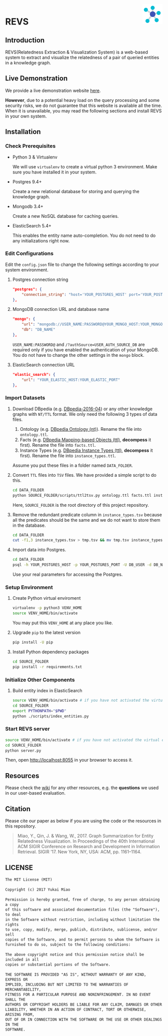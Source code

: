 <img align="right" src="static/assets/image/logo-64.png"/>

# REVS

## Introduction

REVS(Relatedness Extraction & Visualization System) is a web-based system to extract and visualize the relatedness of a pair of queried entities in a knowledge graph.

## Live Demonstration

We provide a live demonstration website [here](https://kg.cse.unsw.edu.au/apps/revs/). 

**However**, due to a potential heavy load on the query processing and some security risks, we do not guarantee that this website is available all the time. When it is unavailable, you may read the following sections and install REVS in your own system. 

## Installation

### Check Prerequisites

- Python 3 & Virtualenv

  We will use `virtualenv` to create a virtual python 3 environment. Make sure you have installed it in your system. 

- Postgres 9.4+
  
  Create a new relational database for storing and querying the knowledge graph. 
   
- Mongodb 3.4+

  Create a new NoSQL database for caching queries.

- ElasticSearch 5.4+

  This enables the entity name auto-completion. You do not need to do any initializations right now.  

### Edit Configurations

Edit the `config.json` file to change the following settings according to your system environment.

1. Postgres connection string

      ```json
      "postgres": {
          "connection_string": "host='YOUR_POSTGRES_HOST' port='YOUR_POSTGRES_PORT' dbname='DB_NAME' user='DB_USER' password='DB_PASS'"
      },
      ```
  
2. MongoDB connection URL and database name
    
      ```json
      "mongo": {
          "url": "mongodb://USER_NAME:PASSWORD@YOUR_MONGO_HOST:YOUR_MONGO_PORT/?authSource=USER_AUTH_SOURCE_DB",
          "db": "DB_NAME"
      },
      ```
      
      `USER_NAME:PASSWORD@` and `/?authSource=USER_AUTH_SOURCE_DB` are required only if you have enabled the authentication of your MongoDB. You do not have to change the other settings in the `mongo` block.
  
3. ElasticSearch connection URL

      ```json
      "elastic_search": {
          "url": "YOUR_ELASTIC_HOST:YOUR_ELASTIC_PORT"
      },
      ```

### Import Datasets

1. Download DBpedia (e.g. [DBpedia-2016-04](http://wiki.dbpedia.org/downloads-2016-04)) or any other knowledge graphs with `NT/TTL` format. We only need the following 3 types of data files.
 
   1. Ontology (e.g. [DBpedia Ontology (nt)](http://downloads.dbpedia.org/2016-04/dbpedia_2016-04.nt)). Rename the file into `ontology.ttl`.
   2. Facts (e.g. [DBpedia Mapping-based Objects (ttl)](http://downloads.dbpedia.org/2016-04/core-i18n/en/mappingbased_objects_en.ttl.bz2), **decompess** it first). Rename the file into `facts.ttl`.
   3. Instance Types (e.g. [DBpedia Instance Types (ttl)](http://downloads.dbpedia.org/2016-04/core-i18n/en/instance_types_en.ttl.bz2), **decompess** it first). Rename the file into `instance_types.ttl`.
   
   Assume you put these files in a folder named `DATA_FOLDER`.
   
2. Convert `TTL` files into `TSV` files. We have provided a simple script to do this.

   ```bash
   cd DATA_FOLDER
   python SOURCE_FOLDER/scripts/ttl2tsv.py ontology.ttl facts.ttl instance_types.ttl
   ```
   
   Here, `SOURCE_FOLDER` is the root directory of this project repository.
   
3. Remove the redundant predicate column in `instance_types.tsv` because all the predicates should be the same and we do not want to store them in the database.

   ```bash
   cd DATA_FOLDER
   cut -f1,3 instance_types.tsv > tmp.tsv && mv tmp.tsv instance_types.tsv
   ```

4. Import data into Postgres.

   ```bash
   cd DATA_FOLDER
   psql -h YOUR_POSTGRES_HOST -p YOUR_POSTGRES_PORT -U DB_USER -d DB_NAME -a -f SOURCE_FOLDER/scripts/import_db.sql
   ```
   
   Use your real parameters for accessing the Postgres.

### Setup Environment

1. Create Python virtual enviroment

    ```bash
    virtualenv -p python3 VENV_HOME
    source VENV_HOME/bin/activate
    ```
    
    You may put this `VENV_HOME` at any place you like.
    
2. Upgrade `pip` to the latest version
    
    ```bash
    pip install -U pip
    ```

3. Install Python dependency packages

    ```bash
    cd SOURCE_FOLDER
    pip install -r requirements.txt
    ```
    
### Initialize Other Components

1. Build entity index in ElasticSearch

   ```bash
   source VENV_HOME/bin/activate # if you have not activated the virtual environment
   cd SOURCE_FOLDER
   export PYTHONPATH="$PWD"
   python ./scripts/index_entities.py
   ```
    
### Start REVS server

   ```bash
   source VENV_HOME/bin/activate # if you have not activated the virtual environment
   cd SOURCE_FOLDER
   python server.py
   ```
   
   Then, open [http://localhost:8055](http://localhost:8055) in your browser to access it.
   
## Resources

  Please check the [wiki](https://github.com/DBWangGroupUNSW/revs/wiki) for any other resources, e.g. the **questions** we used in our user-based evaluation.
  
## Citation

Please cite our paper as below if you are using the code or the resources in this repository.

> Miao, Y., Qin, J. & Wang, W., 2017. Graph Summarization for Entity Relatedness Visualization. In Proceedings of the 40th International ACM SIGIR Conference on Research and Development in Information Retrieval. SIGIR ’17. New York, NY, USA: ACM, pp. 1161–1164.

## LICENSE
    
    The MIT License (MIT)
    
    Copyright (c) 2017 Yukai Miao
    
    Permission is hereby granted, free of charge, to any person obtaining a copy
    of this software and associated documentation files (the "Software"), to deal
    in the Software without restriction, including without limitation the rights
    to use, copy, modify, merge, publish, distribute, sublicense, and/or sell
    copies of the Software, and to permit persons to whom the Software is
    furnished to do so, subject to the following conditions:
    
    The above copyright notice and this permission notice shall be included in all
    copies or substantial portions of the Software.
    
    THE SOFTWARE IS PROVIDED "AS IS", WITHOUT WARRANTY OF ANY KIND, EXPRESS OR
    IMPLIED, INCLUDING BUT NOT LIMITED TO THE WARRANTIES OF MERCHANTABILITY,
    FITNESS FOR A PARTICULAR PURPOSE AND NONINFRINGEMENT. IN NO EVENT SHALL THE
    AUTHORS OR COPYRIGHT HOLDERS BE LIABLE FOR ANY CLAIM, DAMAGES OR OTHER
    LIABILITY, WHETHER IN AN ACTION OF CONTRACT, TORT OR OTHERWISE, ARISING FROM,
    OUT OF OR IN CONNECTION WITH THE SOFTWARE OR THE USE OR OTHER DEALINGS IN THE
    SOFTWARE.
